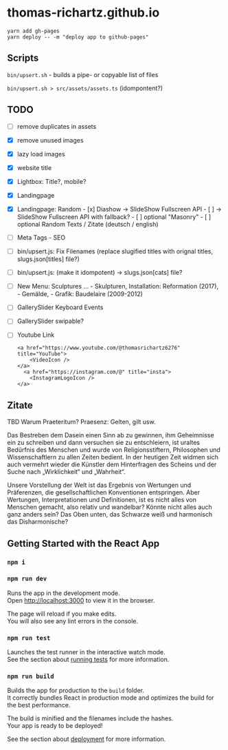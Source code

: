 # thomas-richartz.github.io


`yarn add gh-pages`  
`yarn deploy -- -m "deploy app to github-pages"`

## Scripts


`bin/upsert.sh` - builds a pipe- or copyable list of files 

`bin/upsert.sh > src/assets/assets.ts`  (idompontent?)

## TODO

- [ ] remove duplicates in assets
- [x] remove unused images
- [x] lazy load images
- [x] website title
- [x] Lightbox: Title?, mobile? 
- [x] Landingpage
- [x] Landingpage: Random 
        - [x] Diashow -> SlideShow Fullscreen API 
        - [ ]         -> SlideShow Fullscreen API with fallback?
        - [ ] optional "Masonry"
        - [ ] optional Random Texts / Zitate (deutsch / english)
- [ ] Meta Tags - SEO
- [ ] bin/upsert.js: Fix Filenames (replace slugified titles with orignal titles, slugs.json[titles] file?) 
- [ ] bin/upsert.js: (make it idompotent) -> slugs.json[cats] file?
- [ ] New Menu: Sculptures ...
        - Skulpturen, Installation: Reformation (2017),   
        - Gemälde, 
        - Grafik: Baudelaire (2009-2012)  
- [ ] GallerySlider Keyboard Events
- [ ] GallerySlider swipable?
- [ ] Youtube Link 

      <a href="https://www.youtube.com/@thomasrichartz6276" title="YouTube">
          <VideoIcon />
      </a> 
        <a href="https://instagram.com/@" title="insta">
          <InstagramLogoIcon />
      </a> 


## Zitate

TBD Warum Praeteritum? Praesenz: Gelten, gilt usw.

Das Bestreben dem Dasein einen Sinn ab zu gewinnen, ihm Geheimnisse ein zu schreiben und dann versuchen sie zu entschleiern, ist uraltes Bedürfnis des Menschen und wurde von Religionsstiftern, Philosophen und Wissenschaftlern zu allen Zeiten bedient. In der heutigen Zeit widmen sich auch vermehrt wieder die Künstler dem Hinterfragen des Scheins und der Suche nach „Wirklichkeit“ und „Wahrheit“.

Unsere Vorstellung der Welt ist das Ergebnis von Wertungen und Präferenzen, die gesellschaftlichen Konventionen entspringen. Aber Wertungen, Interpretationen und Definitionen, ist es nicht alles von Menschen gemacht, also relativ und wandelbar? Könnte nicht alles auch ganz anders sein? Das Oben unten, das Schwarze weiß und harmonisch das Disharmonische?



## Getting Started with the React App

### `npm i`


### `npm run dev`

Runs the app in the development mode.\
Open [http://localhost:3000](http://localhost:3000) to view it in the browser.

The page will reload if you make edits.\
You will also see any lint errors in the console.

### `npm run test`

Launches the test runner in the interactive watch mode.\
See the section about [running tests](https://facebook.github.io/create-react-app/docs/running-tests) for more information.

### `npm run build`

Builds the app for production to the `build` folder.\
It correctly bundles React in production mode and optimizes the build for the best performance.

The build is minified and the filenames include the hashes.\
Your app is ready to be deployed!

See the section about [deployment](https://facebook.github.io/create-react-app/docs/deployment) for more information.

